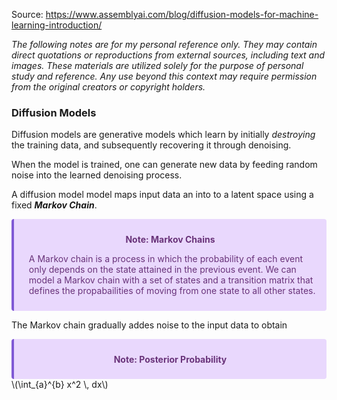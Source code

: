 
<script src="https://polyfill.io/v3/polyfill.min.js?features=es6"></script>
<script id="MathJax-script" async src="https://cdn.jsdelivr.net/npm/mathjax@3/es5/tex-mml-chtml.js"></script>

Source: https://www.assemblyai.com/blog/diffusion-models-for-machine-learning-introduction/

*The following notes are for my personal reference only. They may contain direct quotations or reproductions from external sources, including text and images. These materials are utilized solely for the purpose of personal study and reference. Any use beyond this context may require permission from the original creators or copyright holders.*

### Diffusion Models

Diffusion models are generative models which learn by initially *destroying* the training data, and subsequently recovering it through denoising.

When the model is trained, one can generate new data by feeding random noise into the learned denoising process.

A diffusion model model maps input data an into to a latent space using a fixed ***Markov Chain***.



<div class="warning" style='background-color:#E9D8FD; color: #69337A; border-left: solid #805AD5 4px; border-radius: 4px; padding:0.7em;'>
<span>
<p style='margin-top:1em; text-align:center'>
<b>Note: Markov Chains</b></p>
<p style='margin-left:1em;'>
A Markov chain is a process in which the probability of each event only depends on the state attained in the previous event. We can model a Markov chain with a set of states and a transition matrix that defines the propabailities of moving from one state to all other states.
</p>
</div>


The Markov chain gradually addes noise to the input data to obtain 

<div class="warning" style='background-color:#E9D8FD; color: #69337A; border-left: solid #805AD5 4px; border-radius: 4px; padding:0.7em;'>
<span>
<p style='margin-top:1em; text-align:center'>
<b>Note: Posterior Probability</b></p>
<p style='margin-left:1em;'>

</p>
</div>

<div class="equation">
  <span class="tex">\(\int_{a}^{b} x^2 \, dx\)</span>
</div>
